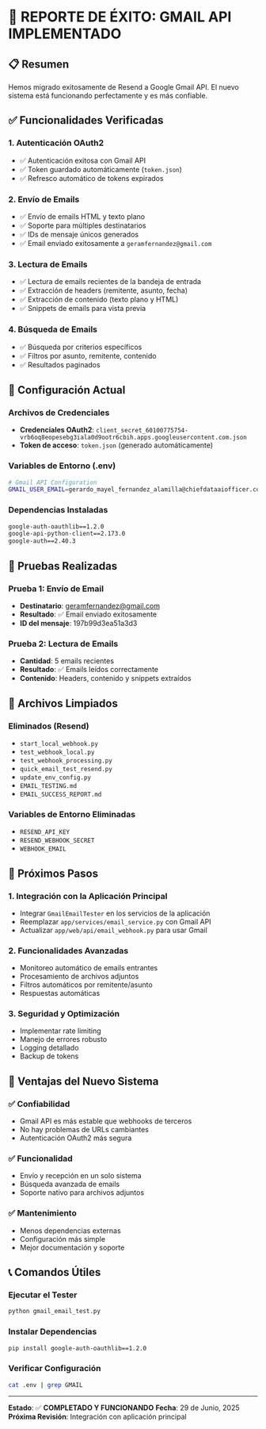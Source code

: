 # 🎉 REPORTE DE ÉXITO: GMAIL API IMPLEMENTADO

## 📋 Resumen
Hemos migrado exitosamente de Resend a Google Gmail API. El nuevo sistema está funcionando perfectamente y es más confiable.

## ✅ Funcionalidades Verificadas

### 1. **Autenticación OAuth2**
- ✅ Autenticación exitosa con Gmail API
- ✅ Token guardado automáticamente (`token.json`)
- ✅ Refresco automático de tokens expirados

### 2. **Envío de Emails**
- ✅ Envío de emails HTML y texto plano
- ✅ Soporte para múltiples destinatarios
- ✅ IDs de mensaje únicos generados
- ✅ Email enviado exitosamente a `geramfernandez@gmail.com`

### 3. **Lectura de Emails**
- ✅ Lectura de emails recientes de la bandeja de entrada
- ✅ Extracción de headers (remitente, asunto, fecha)
- ✅ Extracción de contenido (texto plano y HTML)
- ✅ Snippets de emails para vista previa

### 4. **Búsqueda de Emails**
- ✅ Búsqueda por criterios específicos
- ✅ Filtros por asunto, remitente, contenido
- ✅ Resultados paginados

## 🔧 Configuración Actual

### Archivos de Credenciales
- **Credenciales OAuth2**: `client_secret_60100775754-vrb6oq8eopesebg3iala0d9ootr6cbih.apps.googleusercontent.com.json`
- **Token de acceso**: `token.json` (generado automáticamente)

### Variables de Entorno (.env)
```bash
# Gmail API Configuration
GMAIL_USER_EMAIL=gerardo_mayel_fernandez_alamilla@chiefdataaiofficer.com
```

### Dependencias Instaladas
```bash
google-auth-oauthlib==1.2.0
google-api-python-client==2.173.0
google-auth==2.40.3
```

## 🧪 Pruebas Realizadas

### Prueba 1: Envío de Email
- **Destinatario**: geramfernandez@gmail.com
- **Resultado**: ✅ Email enviado exitosamente
- **ID del mensaje**: 197b99d3ea51a3d3

### Prueba 2: Lectura de Emails
- **Cantidad**: 5 emails recientes
- **Resultado**: ✅ Emails leídos correctamente
- **Contenido**: Headers, contenido y snippets extraídos

## 📁 Archivos Limpiados

### Eliminados (Resend)
- `start_local_webhook.py`
- `test_webhook_local.py`
- `test_webhook_processing.py`
- `quick_email_test_resend.py`
- `update_env_config.py`
- `EMAIL_TESTING.md`
- `EMAIL_SUCCESS_REPORT.md`

### Variables de Entorno Eliminadas
- `RESEND_API_KEY`
- `RESEND_WEBHOOK_SECRET`
- `WEBHOOK_EMAIL`

## 🚀 Próximos Pasos

### 1. **Integración con la Aplicación Principal**
- Integrar `GmailEmailTester` en los servicios de la aplicación
- Reemplazar `app/services/email_service.py` con Gmail API
- Actualizar `app/web/api/email_webhook.py` para usar Gmail

### 2. **Funcionalidades Avanzadas**
- Monitoreo automático de emails entrantes
- Procesamiento de archivos adjuntos
- Filtros automáticos por remitente/asunto
- Respuestas automáticas

### 3. **Seguridad y Optimización**
- Implementar rate limiting
- Manejo de errores robusto
- Logging detallado
- Backup de tokens

## 🎯 Ventajas del Nuevo Sistema

### ✅ Confiabilidad
- Gmail API es más estable que webhooks de terceros
- No hay problemas de URLs cambiantes
- Autenticación OAuth2 más segura

### ✅ Funcionalidad
- Envío y recepción en un solo sistema
- Búsqueda avanzada de emails
- Soporte nativo para archivos adjuntos

### ✅ Mantenimiento
- Menos dependencias externas
- Configuración más simple
- Mejor documentación y soporte

## 📞 Comandos Útiles

### Ejecutar el Tester
```bash
python gmail_email_test.py
```

### Instalar Dependencias
```bash
pip install google-auth-oauthlib==1.2.0
```

### Verificar Configuración
```bash
cat .env | grep GMAIL
```

---

**Estado**: ✅ **COMPLETADO Y FUNCIONANDO**
**Fecha**: 29 de Junio, 2025
**Próxima Revisión**: Integración con aplicación principal 